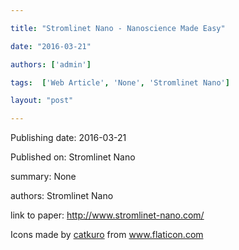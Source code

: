 ---
title: "Stromlinet Nano - Nanoscience Made Easy"
date: "2016-03-21"
authors: ['admin']
tags:  ['Web Article', 'None', 'Stromlinet Nano']
layout: "post"
---
Publishing date: 2016-03-21

Published on: Stromlinet Nano

summary: None

authors: Stromlinet Nano

link to paper: http://www.stromlinet-nano.com/

Icons made by <a href="https://www.flaticon.com/free-icon/bookshelves_3576884" title="catkuro">catkuro</a> from <a href="https://www.flaticon.com/" title="Flaticon"> www.flaticon.com</a>